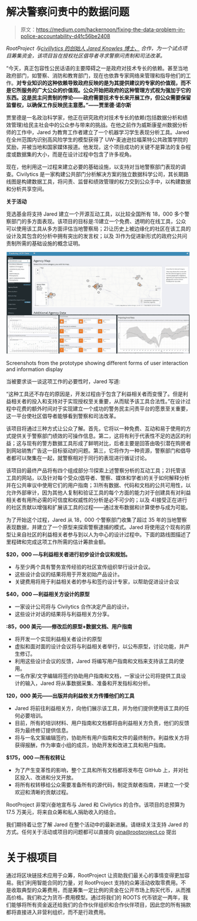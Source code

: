 # 解决警察问责中的数据问题

> 原文：<https://medium.com/hackernoon/fixing-the-data-problem-in-police-accountability-d4fc56be2408>

*RootProject 与*[*civillytics 的创始人 Jared Knowles 博士、*](https://www.jaredknowles.com/) *合作，为一个试点项目筹集资金，该项目旨在授权社区倡导者寻求警察问责制和司法改革。*

“今天，真正包容性公民话语的主要障碍之一是政府对技术专长的依赖。甚至当地政府部门，如警察、消防和教育部门，现在也依靠专家网络来管理和指导他们的工作。**对专业知识的这种依赖导致政府反映的是为其提供建议的专家的价值观，而不是它所服务的广大公众的价值观。公众开始把政府的这种管理方式视为强加于它的东西。这是民主问责制的悖论——政府需要技术专长来开展工作，但公众需要保留监督权，以确保工作反映民主意愿。”——贾里德·诺尔斯**

贾里德是一名政治科学家，他正在研究政府对技术专长的依赖(包括数据分析和绩效管理)给民主社会中的公众参与带来的挑战。在他之前作为威斯康星州数据分析师的工作中，Jared 为教育工作者建立了一个机器学习学生表现分析工具。Jared 在全州范围内识别高风险学生的模型获得了 UW-麦迪逊拉福莱特公共政策学院的奖励，并被当地和国家媒体报道。他发现，这个项目成功的关键不是算法的复杂程度或数据集的大小，而是在设计过程中包含了许多视角。

现在，他利用这一过程来建立必要的基础设施，以支持对当地警察部门表现的调查。Civilytics 是一家构建公共部门分析解决方案的独立数据科学公司，其长期路线图是构建数据工具，将问责、监督和绩效管理的权力交到公众手中，以构建数据和分析共享空间。

**关于活动**

竞选基金将支持 Jared 建立一个开源互动工具，以比较全国所有 18，000 多个警察部门的多方面表现。该项目的目标是:1)建立一个免费、透明的在线工具，公众可以使用该工具从多方面评估当地警察局；2)让历史上被边缘化的社区在该工具的设计及其包含的分析中拥有突出的发言权；以及 3)作为促进新形式的政府公共问责制所需的基础设施的概念证明。

![](img/2edc358392bff4f4951edc1fcf4dae4c.png)

Screenshots from the prototype showing different forms of user interaction and information display

当被要求谈一谈这项工作的必要性时，Jared 写道:

“这种工具还不存在的原因是，开发过程由于包含了利益相关者而变慢了。但是利益相关者的投入和支持对于实现授权至关重要，从而赋予该工具合法性。”在设计过程中花费的额外时间对于实现建立一个成功的警务民主问责平台的愿景至关重要，这一平台使社区倡导者能够看到警察和司法改革。

该项目将通过三种方式让公众了解。首先，它将以一种免费、互动和易于使用的方式提供关于警察部门绩效的可操作信息。第二，这将有利于代表性不足的选区的利益；这与现有的警方数据工具形成了鲜明对比，后者主要是回答由吸引潜在购房者到网站销售广告这一目标驱动的问题。第三，它将作为一种资源，警察部门和倡导者都可以聚集在一起，就警察相对于同行的表现进行循证讨论。

该项目的最终产品将有四个组成部分:1)探索上述警察分析的互动工具；2)托管该工具的网站，以及针对每个受众(倡导者、警察、媒体和学者)的关于如何解释分析并在公共审议中使用它们的用户指南；3)所有数据、代码和文档的公共可用性，以允许外部审计，因为其他人复制和验证工具的每个方面的能力对于创建具有对利益相关者有用所必需的可信度和权威性的分析是必不可少的；以及 4)接受正在进行的社区贡献以增强和扩展该工具的过程——通过发布数据和计算使参与成为可能。

为了开始这个过程，Jared 从 18，000 个警察部门收集了超过 35 年的当地警察表现数据，并建立了一个原型来探索警察逮捕的模式。Jared 将使用这个现有的原型让来自社区的利益相关者参与到以人为中心的设计过程中。下面的路线图描述了里程碑和完成这项工作所需的估计筹款金额。

**$20，000 —与利益相关者进行初步设计会议和规划。**

*   与至少两个具有警务宣传经验的社区宣传组织举行设计会议。
*   这些设计会议的结果将用于开发初始产品设计。
*   关键费用将用于利益相关者的参与和签约设计专家，以帮助促进设计会议

**$40，000 —利益相关方设计的原型**

*   一家设计公司将与 Civilytics 合作决定产品的设计。
*   这些设计对话的结果将与利益相关方分享。

**:85，000 美元——修改后的原型+数据文档、用户指南**

*   将开发一个实现利益相关者设计的原型
*   虚拟和面对面的设计会议将与利益相关者举行，以公布原型，讨论功能，并产生修订。
*   利用这些设计会议的反馈，Jared 将编写用户指南和文档来支持该工具的使用。
*   一名作家/文字编辑将签约协助用户指南和文档，一家设计公司将提供工具设计的输入，Jared 将从事数据采集、准备和开发指标和分析。

**120，000 美元——出版并向利益攸关方传播他们的工具**

*   Jared 将前往利益相关方，向他们展示该工具，并为他们提供使用该工具的任何必要培训。
*   目前，所有的培训材料、用户指南和文档都将由利益相关方负责，他们的反馈将为最终修订提供信息。
*   将与一名文案编辑签约，协助所有用户指南和文件的最终制作。利益攸关方将获得报酬，作为审查小组的成员，协助开发和改进工具和用户指南。

**$175，000 —所有权转让**

*   为了产生变革性的影响，整个工具和所有文档都将发布在 GitHub 上，并对社区投入、改进和分叉开放。
*   将所有权转移给公众需要准备所有的源代码，制定贡献者指南，并建立一个受欢迎和清晰的贡献过程。

RootProject 非常兴奋地宣布与 Jared 和 Civilytics 的合作。该项目的总预算为 17.5 万美元，将来自众筹和私人捐助收入的结合。

我们期待着让您了解 Jared 在整个活动中的最新进展。请继续关注支持 Jared 的方式。任何关于活动或项目的问题都可以直接向 gina@rootproject.co 提出

# 关于根项目

通过将区块链技术应用于众筹，RootProject 让资助我们最关心的事情变得更加容易。我们利用智能合同的力量，对 RootProject 支持的众筹活动收取零费用。不是收取典型的众筹费用，而是筹集一定比例的资金在公开市场上购买代币，从而推高价格。我们称之为货币-费用模型。通过将我们的 ROOTS 代币锁定一两年，我们能够将所有资金返还给我们的合作伙伴组织和合作伙伴项目，因此您的所有捐款都将直接进入非营利组织，而不是行政费用。